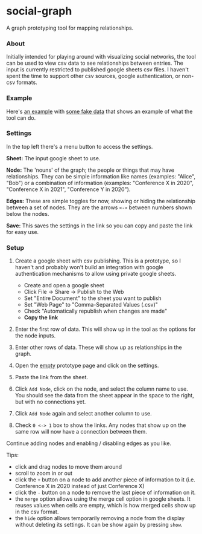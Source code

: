 # social-graph
A graph prototyping tool for mapping relationships.


### About
Initially intended for playing around with visualizing social networks, the tool can be used to view csv data to see relationships between entries. 
The input is currently restricted to published google sheets csv files. I haven't spent the time to support other csv sources, google authentication, or non-csv formats.

### Example
Here's [an example](https://jreamy.github.io/social-graph/?id=2PACX-1vQEjcHllKZ6WFjH8VTk2xmyRmoS6pg2dIW4qGEvdOoQX3w2W4CLofJ0b8B2rClE5mmozBxhx9opiBBe&gid=0&nodes=W3siZmllbGRzIjpbeyJ2YWx1ZSI6Ik5hbWUiLCJtZXJnZSI6dHJ1ZX1dLCJ2aXNpYmxlIjp0cnVlfSx7ImZpZWxkcyI6W3sidmFsdWUiOiJQcm9ncmFtIiwibWVyZ2UiOmZhbHNlfSx7InZhbHVlIjoiQ29sbGFib3JhdGlvbiIsIm1lcmdlIjpmYWxzZX1dLCJ2aXNpYmxlIjp0cnVlfV0%3D&links=W1swLDFdXQ%3D%3D&fbclid=IwAR0Ys3gN02JukeQrJY7A_rSoAVSHGAtT8bGz5R1fkJgzt50jNg2Jum92KMc) with [some fake data](https://docs.google.com/spreadsheets/d/e/2PACX-1vQEjcHllKZ6WFjH8VTk2xmyRmoS6pg2dIW4qGEvdOoQX3w2W4CLofJ0b8B2rClE5mmozBxhx9opiBBe/pubhtml?gid=0&single=true) that shows an example of what the tool can do. 

### Settings

In the top left there's a menu button to access the settings.

**Sheet:** The input google sheet to use.

**Node:** The 'nouns' of the graph; the people or things that may have relationships. They can be simple information like names (examples: "Alice", "Bob") or a combination of information (examples: "Conference X in 2020", "Conference X in 2021", "Conference Y in 2020"). 

**Edges:** These are simple toggles for now, showing or hiding the relationship between a set of nodes. They are the arrows `<->` between numbers shown below the nodes.

**Save:** This saves the settings in the link so you can copy and paste the link for easy use.

### Setup

1. Create a google sheet with csv publishing. This is a prototype, so I haven't and probably won't build an integration with google authentication mechanisms to allow using private google sheets.
    
    - Create and open a google sheet
    - Click File -> Share -> Publish to the Web
    - Set "Entire Document" to the sheet you want to publish
    - Set "Web Page" to "Comma-Separated Values (.csv)"
    - Check "Automatically republish when changes are made"
    - **Copy the link**

2. Enter the first row of data. This will show up in the tool as the options for the node inputs.

3. Enter other rows of data. These will show up as relationships in the graph.

4. Open the [empty](https://jreamy.github.io/social-graph/) prototype page and click on the settings.

5. Paste the link from the sheet.

6. Click `Add Node`, click on the node, and select the column name to use. You should see the data from the sheet appear in the space to the right, but with no connections yet.

7. Click `Add Node` again and select another column to use.

8. Check `0 <-> 1` box to show the links. Any nodes that show up on the same row will now have a connection between them.

Continue adding nodes and enabling / disabling edges as you like.

Tips:
 - click and drag nodes to move them around
 - scroll to zoom in or out
 - click the `+` button on a node to add another piece of information to it (i.e. Conference X in 2020 instead of just Conference X)
 - click the `-` button on a node to remove the last piece of information on it.
 - the `merge` option allows using the merge cell option in google sheets. It reuses values when cells are empty, which is how merged cells show up in the csv format.
 - the `hide` option allows temporarily removing a node from the display without deleting its settings. It can be show again by pressing `show`.
